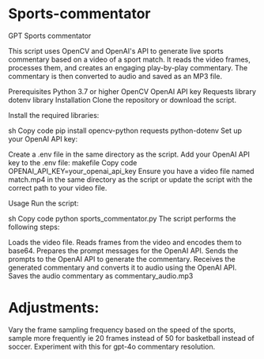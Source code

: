 # Sports-commentator
 GPT Sports commentator

This script uses OpenCV and OpenAI's API to generate live sports commentary based on a video of a sport match. It reads the video frames, processes them, and creates an engaging play-by-play commentary. The commentary is then converted to audio and saved as an MP3 file.

Prerequisites
Python 3.7 or higher
OpenCV
OpenAI API key
Requests library
dotenv library
Installation
Clone the repository or download the script.

Install the required libraries:

sh
Copy code
pip install opencv-python requests python-dotenv
Set up your OpenAI API key:

Create a .env file in the same directory as the script.
Add your OpenAI API key to the .env file:
makefile
Copy code
OPENAI_API_KEY=your_openai_api_key
Ensure you have a video file named match.mp4 in the same directory as the script or update the script with the correct path to your video file.

Usage
Run the script:

sh
Copy code
python sports_commentator.py
The script performs the following steps:

Loads the video file.
Reads frames from the video and encodes them to base64.
Prepares the prompt messages for the OpenAI API.
Sends the prompts to the OpenAI API to generate the commentary.
Receives the generated commentary and converts it to audio using the OpenAI API.
Saves the audio commentary as commentary_audio.mp3

# Adjustments: 
Vary the frame sampling frequency based on the speed of the sports, sample more frequently ie 20 frames instead of 50 for basketball instead of soccer. Experiment with this for gpt-4o commentary resolution. 


